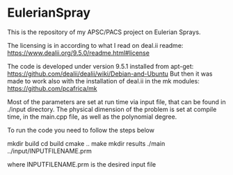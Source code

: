 # EulerianSpray
This is the repository of my APSC/PACS project on Eulerian Sprays.

The licensing is in according to what I read on deal.ii readme:
https://www.dealii.org/9.5.0/readme.html#license

The code is developed under version 9.5.1 installed from apt-get:
https://github.com/dealii/dealii/wiki/Debian-and-Ubuntu
But then it was made to work also with the installation of deal.ii in the mk
modules:
https://github.com/pcafrica/mk

Most of the parameters are set at run time via input file, that can be found in
./input directory. The physical dimension of the problem is set at compile time,
in the main.cpp file, as well as the polynomial degree.

To run the code you need to follow the steps below

mkdir build
cd build
cmake ..
make
mkdir results
./main ../input/INPUTFILENAME.prm

where INPUTFILENAME.prm is the desired input file